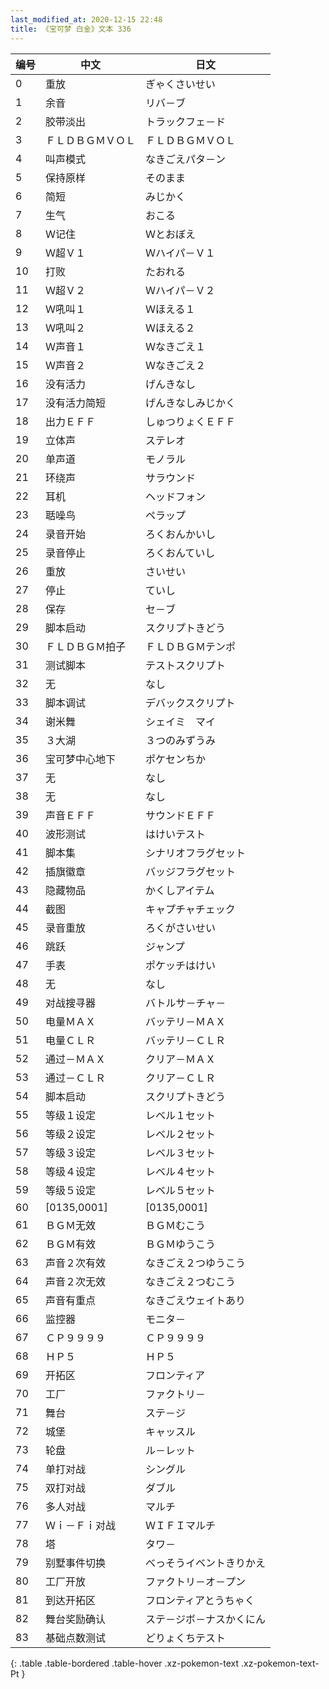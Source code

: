```yaml
---
last_modified_at: 2020-12-15 22:48
title: 《宝可梦 白金》文本 336
---
```

| 编号 | 中文 | 日文 |
| ---- | ---- | ---- |
| 0 | 重放 | ぎゃくさいせい |
| 1 | 余音 | リバ－ブ |
| 2 | 胶带淡出 | トラックフェ－ド |
| 3 | ＦＬＤＢＧＭＶＯＬ | ＦＬＤＢＧＭＶＯＬ |
| 4 | 叫声模式 | なきごえパタ－ン |
| 5 | 保持原样 | そのまま |
| 6 | 简短 | みじかく |
| 7 | 生气 | おこる |
| 8 | Ｗ记住 | Ｗとおぼえ |
| 9 | Ｗ超Ｖ１ | Ｗハイパ－Ｖ１ |
| 10 | 打败 | たおれる |
| 11 | Ｗ超Ｖ２ | Ｗハイパ－Ｖ２ |
| 12 | Ｗ吼叫１ | Ｗほえる１ |
| 13 | Ｗ吼叫２ | Ｗほえる２ |
| 14 | Ｗ声音１ | Ｗなきごえ１ |
| 15 | Ｗ声音２ | Ｗなきごえ２ |
| 16 | 没有活力 | げんきなし |
| 17 | 没有活力简短 | げんきなしみじかく |
| 18 | 出力ＥＦＦ | しゅつりょくＥＦＦ |
| 19 | 立体声 | ステレオ |
| 20 | 单声道 | モノラル |
| 21 | 环绕声 | サラウンド |
| 22 | 耳机 | ヘッドフォン |
| 23 | 聒噪鸟 | ペラップ |
| 24 | 录音开始 | ろくおんかいし |
| 25 | 录音停止 | ろくおんていし |
| 26 | 重放 | さいせい |
| 27 | 停止 | ていし |
| 28 | 保存 | セ－ブ |
| 29 | 脚本启动 | スクリプトきどう |
| 30 | ＦＬＤＢＧＭ拍子 | ＦＬＤＢＧＭテンポ |
| 31 | 测试脚本 | テストスクリプト |
| 32 | 无 | なし |
| 33 | 脚本调试 | デバックスクリプト |
| 34 | 谢米舞 | シェイミ　マイ |
| 35 | ３大湖 | ３つのみずうみ |
| 36 | 宝可梦中心地下 | ポケセンちか |
| 37 | 无 | なし |
| 38 | 无 | なし |
| 39 | 声音ＥＦＦ | サウンドＥＦＦ |
| 40 | 波形测试 | はけいテスト |
| 41 | 脚本集 | シナリオフラグセット |
| 42 | 插旗徽章 | バッジフラグセット |
| 43 | 隐藏物品 | かくしアイテム |
| 44 | 截图 | キャプチャチェック |
| 45 | 录音重放 | ろくがさいせい |
| 46 | 跳跃 | ジャンプ |
| 47 | 手表 | ポケッチはけい |
| 48 | 无 | なし |
| 49 | 对战搜寻器 | バトルサ－チャ－ |
| 50 | 电量ＭＡＸ | バッテリ－ＭＡＸ |
| 51 | 电量ＣＬＲ | バッテリ－ＣＬＲ |
| 52 | 通过－ＭＡＸ | クリア－ＭＡＸ |
| 53 | 通过－ＣＬＲ | クリア－ＣＬＲ |
| 54 | 脚本启动 | スクリプトきどう |
| 55 | 等级１设定 | レベル１セット |
| 56 | 等级２设定 | レベル２セット |
| 57 | 等级３设定 | レベル３セット |
| 58 | 等级４设定 | レベル４セット |
| 59 | 等级５设定 | レベル５セット |
| 60 | [0135,0001] | [0135,0001] |
| 61 | ＢＧＭ无效 | ＢＧＭむこう |
| 62 | ＢＧＭ有效 | ＢＧＭゆうこう |
| 63 | 声音２次有效 | なきごえ２つゆうこう |
| 64 | 声音２次无效 | なきごえ２つむこう |
| 65 | 声音有重点 | なきごえウェイトあり |
| 66 | 监控器 | モニタ－ |
| 67 | ＣＰ９９９９ | ＣＰ９９９９ |
| 68 | ＨＰ５ | ＨＰ５ |
| 69 | 开拓区 | フロンティア |
| 70 | 工厂 | ファクトリ－ |
| 71 | 舞台 | ステ－ジ |
| 72 | 城堡 | キャッスル |
| 73 | 轮盘 | ル－レット |
| 74 | 单打对战 | シングル |
| 75 | 双打对战 | ダブル |
| 76 | 多人对战 | マルチ |
| 77 | Ｗｉ－Ｆｉ对战 | ＷＩＦＩマルチ |
| 78 | 塔 | タワ－ |
| 79 | 别墅事件切换 | べっそうイベントきりかえ |
| 80 | 工厂开放 | ファクトリ－オ－プン |
| 81 | 到达开拓区 | フロンティアとうちゃく |
| 82 | 舞台奖励确认 | ステ－ジボ－ナスかくにん |
| 83 | 基础点数测试 | どりょくちテスト |
{: .table .table-bordered .table-hover .xz-pokemon-text .xz-pokemon-text-Pt }